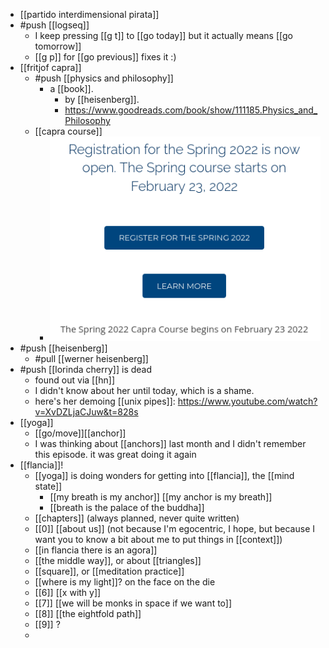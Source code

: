 - [[partido interdimensional pirata]]
- #push [[logseq]]
	- I keep pressing [[g t]] to [[go today]] but it actually means [[go tomorrow]]
	- [[g p]] for [[go previous]] fixes it :)
- [[fritjof capra]]
	- #push [[physics and philosophy]]
		- a [[book]].
			- by [[heisenberg]].
			- https://www.goodreads.com/book/show/111185.Physics_and_Philosophy
	- [[capra course]]
		- ![image.png](../assets/image_1645038847124_0.png)
- #push [[heisenberg]]
	- #pull [[werner heisenberg]]
- #push [[lorinda cherry]] is dead
	- found out via [[hn]]
	- I didn't know about her until today, which is a shame.
	- here's her demoing [[unix pipes]]: https://www.youtube.com/watch?v=XvDZLjaCJuw&t=828s
- [[yoga]]
	- [[go/move]][[anchor]]
	- I was thinking about [[anchors]] last month and I didn't remember this episode. it was great doing it again
- [[flancia]]!
	- [[yoga]] is doing wonders for getting into [[flancia]], the [[mind state]]
		- [[my breath is my anchor]] [[my anchor is my breath]]
		- [[breath is the palace of the buddha]]
	- [[chapters]] (always planned, never quite written)
	- [[0]] [[about us]] (not because I'm egocentric, I hope, but because I want you to know a bit about me to put things in [[context]])
	- [[in flancia there is an agora]]
	- [[the middle way]], or about [[triangles]]
	- [[square]], or [[meditation practice]]
	- [[where is my light]]? on the face on the die
	- [[6]]  [[x with y]]
	- [[7]] [[we will be monks in space if we want to]]
	- [[8]] [[the eightfold path]]
	- [[9]] ?
	-